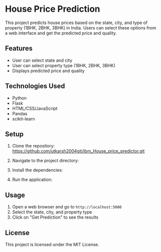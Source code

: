 # House Price Prediction

This project predicts house prices based on the state, city, and type of property (1BHK, 2BHK, 3BHK) in India. Users can select these options from a web interface and get the predicted price and quality.

## Features

- User can select state and city
- User can select property type (1BHK, 2BHK, 3BHK)
- Displays predicted price and quality

## Technologies Used

- Python
- Flask
- HTML/CSS/JavaScript
- Pandas
- scikit-learn

## Setup

1. Clone the repository:
https://github.com/utkarsh2004git/ibm_House_price_predictor.git

3. Navigate to the project directory:
4. Install the dependencies:
5. Run the application:

## Usage

1. Open a web browser and go to `http://localhost:5000`
2. Select the state, city, and property type
3. Click on "Get Prediction" to see the results

## License

This project is licensed under the MIT License.
